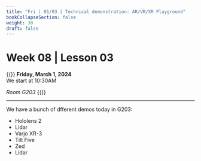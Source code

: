 ```yaml
---
title: "Fri | 01/03 | Technical demonstration: AR/VR/XR Playground"
bookCollapseSection: false
weight: 30
draft: false
---
```


# Week 08 | Lesson 03

{{<hint info>}}
**Friday, March 1, 2024**  
We start at 10:30AM

*Room G203*
{{</hint>}}

---

We have a bunch of dfferent demos today in G203:

- Hololens 2
- Lidar
- Varjo XR-3
- Tilt Five
- Zed
- Lidar